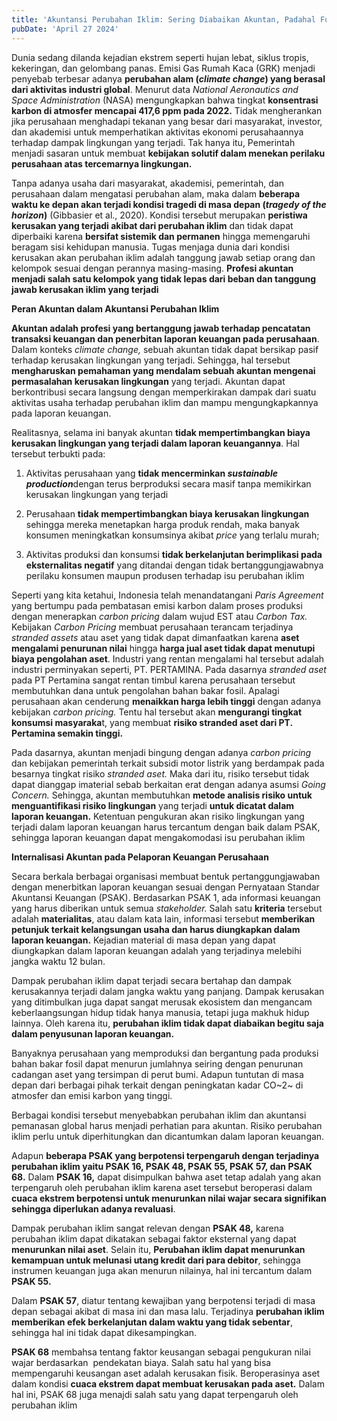 ```yaml
---
title: 'Akuntansi Perubahan Iklim: Sering Diabaikan Akuntan, Padahal Fungsinya Nyata untuk Alam'
pubDate: 'April 27 2024'
---
```


Dunia sedang dilanda kejadian ekstrem seperti hujan lebat, siklus tropis, kekeringan, dan gelombang panas. Emisi Gas Rumah Kaca (GRK) menjadi penyebab terbesar adanya **perubahan alam (*climate change*) yang berasal dari aktivitas industri global**. Menurut data *National Aeronautics and Space Administration* (NASA) mengungkapkan bahwa tingkat **konsentrasi karbon di atmosfer mencapai 417,6 ppm pada 2022.** Tidak mengherankan jika perusahaan menghadapi tekanan yang besar dari masyarakat, investor, dan akademisi untuk memperhatikan aktivitas ekonomi perusahaannya terhadap dampak lingkungan yang terjadi. Tak hanya itu, Pemerintah menjadi sasaran untuk membuat **kebijakan solutif dalam menekan perilaku perusahaan atas tercemarnya lingkungan.**

Tanpa adanya usaha dari masyarakat, akademisi, pemerintah, dan perusahaan dalam mengatasi perubahan alam, maka dalam **beberapa waktu ke depan akan terjadi kondisi tragedi di masa depan (*tragedy of the horizon*)** (Gibbasier et al., 2020). Kondisi tersebut merupakan **peristiwa kerusakan yang terjadi akibat dari perubahan iklim** dan tidak dapat diperbaiki karena **bersifat sistemik dan permanen** hingga memengaruhi beragam sisi kehidupan manusia. Tugas menjaga dunia dari kondisi kerusakan akan perubahan iklim adalah tanggung jawab setiap orang dan kelompok sesuai dengan perannya masing-masing. **Profesi akuntan menjadi salah satu kelompok yang tidak lepas dari beban dan tanggung jawab kerusakan iklim yang terjadi**

**Peran Akuntan dalam Akuntansi Perubahan Iklim**

**Akuntan adalah profesi yang bertanggung jawab terhadap pencatatan transaksi keuangan dan penerbitan laporan keuangan pada perusahaan**. Dalam konteks *climate change,* sebuah akuntan tidak dapat bersikap pasif terhadap kerusakan lingkungan yang terjadi. Sehingga, hal tersebut **mengharuskan pemahaman yang mendalam sebuah akuntan mengenai permasalahan kerusakan lingkungan** yang terjadi. Akuntan dapat berkontribusi secara langsung dengan memperkirakan dampak dari suatu aktivitas usaha terhadap perubahan iklim dan mampu mengungkapkannya pada laporan keuangan.

Realitasnya, selama ini banyak akuntan **tidak mempertimbangkan biaya kerusakan lingkungan yang terjadi dalam laporan keuangannya**. Hal tersebut terbukti pada:

1) Aktivitas perusahaan yang **tidak mencerminkan *sustainable production***dengan terus berproduksi secara masif tanpa memikirkan kerusakan lingkungan yang terjadi

2) Perusahaan **tidak mempertimbangkan biaya kerusakan lingkungan** sehingga mereka menetapkan harga produk rendah, maka banyak konsumen meningkatkan konsumsinya akibat *price* yang terlalu murah;

3) Aktivitas produksi dan konsumsi **tidak berkelanjutan berimplikasi pada eksternalitas negatif** yang ditandai dengan tidak bertanggungjawabnya perilaku konsumen maupun produsen terhadap isu perubahan iklim

Seperti yang kita ketahui, Indonesia telah menandatangani *Paris Agreement* yang bertumpu pada pembatasan emisi karbon dalam proses produksi dengan menerapkan *carbon pricing* dalam wujud EST atau *Carbon Tax.* Kebijakan *Carbon Pricing* membuat perusahaan terancam terjadinya *stranded assets* atau aset yang tidak dapat dimanfaatkan karena **aset mengalami penurunan nilai** hingga **harga jual aset tidak dapat menutupi biaya pengolahan aset**. Industri yang rentan mengalami hal tersebut adalah industri perminyakan seperti, PT. PERTAMINA. Pada dasarnya *stranded aset* pada PT Pertamina sangat rentan timbul karena perusahaan tersebut membutuhkan dana untuk pengolahan bahan bakar fosil. Apalagi perusahaan akan cenderung **menaikkan harga lebih tinggi** dengan adanya kebijakan *carbon pricing.* Tentu hal tersebut akan **mengurangi tingkat konsumsi masyaraka**t, yang membuat **risiko stranded aset dari PT. Pertamina semakin tinggi.**

Pada dasarnya, akuntan menjadi bingung dengan adanya *carbon pricing* dan kebijakan pemerintah terkait subsidi motor listrik yang berdampak pada besarnya tingkat risiko *stranded aset.* Maka dari itu, risiko tersebut tidak dapat dianggap imaterial sebab berkaitan erat dengan adanya asumsi *Going Concern.* Sehingga, akuntan membutuhkan **metode analisis risiko untuk menguantifikasi risiko lingkungan** yang terjadi **untuk dicatat dalam laporan keuangan.** Ketentuan pengukuran akan risiko lingkungan yang terjadi dalam laporan keuangan harus tercantum dengan baik dalam PSAK, sehingga laporan keuangan dapat mengakomodasi isu perubahan iklim

**Internalisasi Akuntan pada Pelaporan Keuangan Perusahaan**

Secara berkala berbagai organisasi membuat bentuk pertanggungjawaban dengan menerbitkan laporan keuangan sesuai dengan Pernyataan Standar Akuntansi Keuangan (PSAK). Berdasarkan PSAK 1, ada informasi keuangan yang harus diberikan untuk semua *stakeholder.* Salah satu **kriteria** tersebut adalah **materialitas**, atau dalam kata lain, informasi tersebut **memberikan petunjuk terkait kelangsungan usaha dan harus diungkapkan dalam laporan keuangan.** Kejadian material di masa depan yang dapat diungkapkan dalam laporan keuangan adalah yang terjadinya melebihi jangka waktu 12 bulan.

Dampak perubahan iklim dapat terjadi secara bertahap dan dampak kerusakannya terjadi dalam jangka waktu yang panjang. Dampak kerusakan yang ditimbulkan juga dapat sangat merusak ekosistem dan mengancam keberlaangsungan hidup tidak hanya manusia, tetapi juga makhuk hidup lainnya. Oleh karena itu, **perubahan iklim tidak dapat diabaikan begitu saja dalam penyusunan laporan keuangan.**

Banyaknya perusahaan yang memproduksi dan bergantung pada produksi bahan bakar fosil dapat menurun jumlahnya seiring dengan penurunan cadangan aset yang tersimpan di perut bumi. Adapun tuntutan di masa depan dari berbagai pihak terkait dengan peningkatan kadar CO~2~ di atmosfer dan emisi karbon yang tinggi.

Berbagai kondisi tersebut menyebabkan perubahan iklim dan akuntansi pemanasan global harus menjadi perhatian para akuntan. Risiko perubahan iklim perlu untuk diperhitungkan dan dicantumkan dalam laporan keuangan.

Adapun **beberapa PSAK yang berpotensi terpengaruh dengan terjadinya perubahan iklim yaitu PSAK 16, PSAK 48, PSAK 55, PSAK 57, dan PSAK 68.** Dalam **PSAK 16,** dapat disimpulkan bahwa aset tetap adalah yang akan terpengaruh oleh perubahan iklim karena aset tersebut beroperasi dalam **cuaca ekstrem berpotensi untuk menurunkan nilai wajar secara signifikan sehingga diperlukan adanya revaluasi**.

Dampak perubahan iklim sangat relevan dengan **PSAK 48,** karena perubahan iklim dapat dikatakan sebagai faktor eksternal yang dapat **menurunkan nilai aset**. Selain itu, **Perubahan iklim dapat menurunkan kemampuan untuk melunasi utang kredit dari para debitor**, sehingga instrumen keuangan juga akan menurun nilainya, hal ini tercantum dalam **PSAK 55.**

Dalam **PSAK 57**, diatur tentang kewajiban yang berpotensi terjadi di masa depan sebagai akibat di masa ini dan masa lalu. Terjadinya **perubahan iklim memberikan efek berkelanjutan dalam waktu yang tidak sebentar**, sehingga hal ini tidak dapat dikesampingkan.

**PSAK 68** membahsa tentang faktor keusangan sebagai pengukuran nilai wajar berdasarkan  pendekatan biaya. Salah satu hal yang bisa mempengaruhi keusangan aset adalah kerusakan fisik. Beroperasinya aset dalam kondisi **cuaca ekstrem dapat membuat kerusakan pada aset.** Dalam hal ini, PSAK 68 juga menajdi salah satu yang dapat terpengaruh oleh perubahan iklim